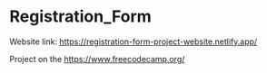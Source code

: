# Registration_Form
Website link: https://registration-form-project-website.netlify.app/

Project on the https://www.freecodecamp.org/
